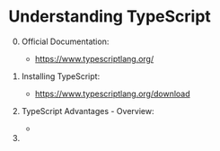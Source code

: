 # Understanding TypeScript

0. Official Documentation:

    - https://www.typescriptlang.org/

1. Installing TypeScript:

    - https://www.typescriptlang.org/download

2. TypeScript Advantages - Overview:

    - 

3. 